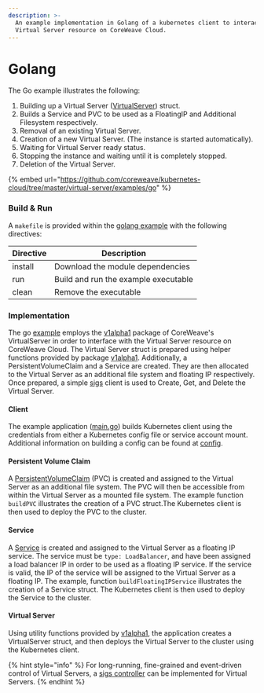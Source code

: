 ```yaml
---
description: >-
  An example implementation in Golang of a kubernetes client to interact with a
  Virtual Server resource on CoreWeave Cloud.
---
```


# Golang

The Go example illustrates the following:

1. Building up a Virtual Server ([VirtualServer](https://github.com/coreweave/virtual-server/blob/master/api/v1alpha1/virtualserver\_types.go#L68)) struct.
2. Builds a Service and PVC to be used as a FloatingIP and Additional Filesystem respectively.
3. Removal of an existing Virtual Server.
4. Creation of a new Virtual Server. (The instance is started automatically).
5. Waiting for Virtual Server ready status.
6. Stopping the instance and waiting until it is completely stopped.
7. Deletion of the Virtual Server.

{% embed url="https://github.com/coreweave/kubernetes-cloud/tree/master/virtual-server/examples/go" %}

### Build & Run

A `makefile` is provided within the [golang example](https://github.com/coreweave/kubernetes-cloud/tree/master/virtual-server/examples/go) with the following directives:

| Directive | Description                          |
| --------- | ------------------------------------ |
| install   | Download the module dependencies     |
| run       | Build and run the example executable |
| clean     | Remove the executable                |

### Implementation

The go [example](../../../../virtual-server/examples/go/main.go) employs the [v1alpha1](https://pkg.go.dev/github.com/coreweave/virtual-server/api/v1alpha1) package of CoreWeave's VirtualServer in order to interface with the Virtual Server resource on CoreWeave Cloud. The Virtual Server struct is prepared using helper functions provided by package [v1alpha1](https://pkg.go.dev/github.com/coreweave/virtual-server/api/v1alpha1). Additionally, a PersistentVolumeClaim and a Service are created. They are then allocated to the Virtual Server as an additional file system and floating IP respectively. Once prepared, a simple [sigs](https://github.com/kubernetes-sigs/controller-runtime) client is used to Create, Get, and Delete the Virtual Server.&#x20;

#### Client

The example application ([main.go](../../../../virtual-server/examples/go/main.go)) builds Kubernetes client using the credentials from either a Kubernetes config file or service account mount. Additional information on building a config can be found at [config](https://pkg.go.dev/sigs.k8s.io/controller-runtime/pkg/client/config).&#x20;

#### Persistent Volume Claim

A [PersistentVolumeClaim](https://kubernetes.io/docs/concepts/storage/persistent-volumes/) (PVC) is created and assigned to the Virtual Server as an additional file system. The PVC will then be accessible from within the Virtual Server as a mounted file system. The example function `buildPVC` illustrates the creation of a PVC struct.The Kubernetes client is then used to deploy the PVC to the cluster.

#### Service

A [Service](https://kubernetes.io/docs/concepts/services-networking/service/) is created and assigned to the Virtual Server as a floating IP service. The service must be `type: LoadBalancer`, and have been assigned a load balancer IP in order to be used as a floating IP service. If the service is valid, the IP of the service will be assigned to the Virtual Server as a floating IP. The example, function `buildFloatingIPService` illustrates the creation of a Service struct. The Kubernetes client is then used to deploy the Service to the cluster.

#### Virtual Server

Using utility functions provided by [v1alpha1](https://pkg.go.dev/github.com/coreweave/virtual-server/api/v1alpha1), the application creates a VirtualServer struct, and then deploys the Virtual Server to the cluster using the Kubernetes client.

{% hint style="info" %}
For long-running, fine-grained and event-driven control of Virtual Servers, a [sigs controller](https://pkg.go.dev/sigs.k8s.io/controller-runtime/pkg/builder) can  be implemented for Virtual Servers.
{% endhint %}
